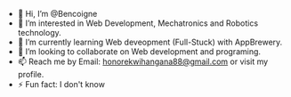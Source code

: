 - 👋 Hi, I’m @Bencoigne
- 👀 I’m interested in Web Development, Mechatronics and Robotics technology.
- 🌱 I’m currently learning Web deveopment (Full-Stuck) with AppBrewery.
- 💞️ I’m looking to collaborate on Web development and programing.
- 📫 Reach me by Email: honorekwihangana88@gmail.com or visit my profile.
- ⚡ Fun fact: I don't know

<!---
Bencoigne/Bencoigne is a ✨ special ✨ repository because its `README.md` (this file) appears on your GitHub profile.
You can click the Preview link to take a look at your changes.
--->
